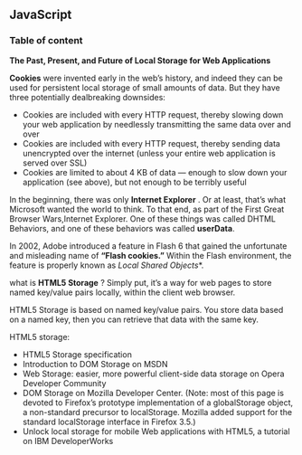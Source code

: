 ## JavaScript
### Table of content

**The Past, Present, and Future of Local Storage for Web Applications**

 **Cookies** were invented early in the web’s history, and indeed they can be used for persistent local storage of small amounts of data. But they have three potentially dealbreaking downsides:

- Cookies are included with every HTTP request, thereby slowing down your web application by needlessly transmitting the same data over and over
- Cookies are included with every HTTP request, thereby sending data unencrypted over the internet (unless your entire web application is served over SSL)
- Cookies are limited to about 4 KB of data — enough to slow down your application (see above), but not enough to be terribly useful


In the beginning, there was only **Internet Explorer** . Or at least, that’s what Microsoft wanted the world to think. To that end, as part of the First Great Browser Wars,Internet Explorer.
One of these things was called DHTML Behaviors, and one of these behaviors was called **userData**.

In 2002, Adobe introduced a feature in Flash 6 that gained the unfortunate and misleading name of **“Flash cookies.”** Within the Flash environment, the feature is properly known as *Local Shared Objects**.
 
what is **HTML5 Storage** ? Simply put, it’s a way for web pages to store named key/value pairs locally, within the client web browser. 
 
HTML5 Storage is based on named key/value pairs. You store data based on a named key, then you can retrieve that data with the same key.

HTML5 storage:

- HTML5 Storage specification
- Introduction to DOM Storage on MSDN
- Web Storage: easier, more powerful client-side data storage on Opera Developer Community
- DOM Storage on Mozilla Developer Center. (Note: most of this page is devoted to Firefox’s prototype implementation of a globalStorage object, a non-standard precursor to localStorage. Mozilla added support for the standard localStorage interface in Firefox 3.5.)
- Unlock local storage for mobile Web applications with HTML5, a tutorial on IBM DeveloperWorks
